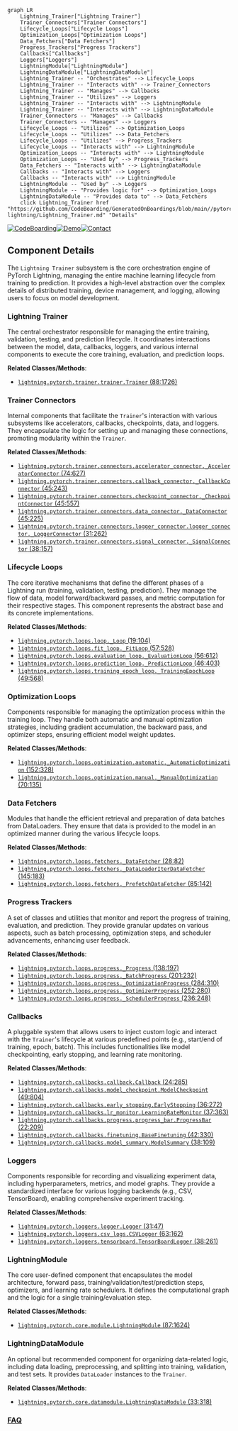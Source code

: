 ```mermaid
graph LR
    Lightning_Trainer["Lightning Trainer"]
    Trainer_Connectors["Trainer Connectors"]
    Lifecycle_Loops["Lifecycle Loops"]
    Optimization_Loops["Optimization Loops"]
    Data_Fetchers["Data Fetchers"]
    Progress_Trackers["Progress Trackers"]
    Callbacks["Callbacks"]
    Loggers["Loggers"]
    LightningModule["LightningModule"]
    LightningDataModule["LightningDataModule"]
    Lightning_Trainer -- "Orchestrates" --> Lifecycle_Loops
    Lightning_Trainer -- "Interacts with" --> Trainer_Connectors
    Lightning_Trainer -- "Manages" --> Callbacks
    Lightning_Trainer -- "Utilizes" --> Loggers
    Lightning_Trainer -- "Interacts with" --> LightningModule
    Lightning_Trainer -- "Interacts with" --> LightningDataModule
    Trainer_Connectors -- "Manages" --> Callbacks
    Trainer_Connectors -- "Manages" --> Loggers
    Lifecycle_Loops -- "Utilizes" --> Optimization_Loops
    Lifecycle_Loops -- "Utilizes" --> Data_Fetchers
    Lifecycle_Loops -- "Utilizes" --> Progress_Trackers
    Lifecycle_Loops -- "Interacts with" --> LightningModule
    Optimization_Loops -- "Interacts with" --> LightningModule
    Optimization_Loops -- "Used by" --> Progress_Trackers
    Data_Fetchers -- "Interacts with" --> LightningDataModule
    Callbacks -- "Interacts with" --> Loggers
    Callbacks -- "Interacts with" --> LightningModule
    LightningModule -- "Used by" --> Loggers
    LightningModule -- "Provides logic for" --> Optimization_Loops
    LightningDataModule -- "Provides data to" --> Data_Fetchers
    click Lightning_Trainer href "https://github.com/CodeBoarding/GeneratedOnBoardings/blob/main//pytorch-lightning/Lightning_Trainer.md" "Details"
```
[![CodeBoarding](https://img.shields.io/badge/Generated%20by-CodeBoarding-9cf?style=flat-square)](https://github.com/CodeBoarding/CodeBoarding)[![Demo](https://img.shields.io/badge/Try%20our-Demo-blue?style=flat-square)](https://www.codeboarding.org/demo)[![Contact](https://img.shields.io/badge/Contact%20us%20-%20contact@codeboarding.org-lightgrey?style=flat-square)](mailto:contact@codeboarding.org)

## Component Details

The `Lightning Trainer` subsystem is the core orchestration engine of PyTorch Lightning, managing the entire machine learning lifecycle from training to prediction. It provides a high-level abstraction over the complex details of distributed training, device management, and logging, allowing users to focus on model development.

### Lightning Trainer
The central orchestrator responsible for managing the entire training, validation, testing, and prediction lifecycle. It coordinates interactions between the model, data, callbacks, loggers, and various internal components to execute the core training, evaluation, and prediction loops.


**Related Classes/Methods**:

- <a href="https://github.com/Lightning-AI/pytorch-lightning/blob/master/src/lightning/pytorch/trainer/trainer.py#L88-L1726" target="_blank" rel="noopener noreferrer">`lightning.pytorch.trainer.trainer.Trainer` (88:1726)</a>


### Trainer Connectors
Internal components that facilitate the `Trainer`'s interaction with various subsystems like accelerators, callbacks, checkpoints, data, and loggers. They encapsulate the logic for setting up and managing these connections, promoting modularity within the `Trainer`.


**Related Classes/Methods**:

- <a href="https://github.com/Lightning-AI/pytorch-lightning/blob/master/src/lightning/pytorch/trainer/connectors/accelerator_connector.py#L74-L627" target="_blank" rel="noopener noreferrer">`lightning.pytorch.trainer.connectors.accelerator_connector._AcceleratorConnector` (74:627)</a>
- <a href="https://github.com/Lightning-AI/pytorch-lightning/blob/master/src/lightning/pytorch/trainer/connectors/callback_connector.py#L45-L243" target="_blank" rel="noopener noreferrer">`lightning.pytorch.trainer.connectors.callback_connector._CallbackConnector` (45:243)</a>
- <a href="https://github.com/Lightning-AI/pytorch-lightning/blob/master/src/lightning/pytorch/trainer/connectors/checkpoint_connector.py#L45-L557" target="_blank" rel="noopener noreferrer">`lightning.pytorch.trainer.connectors.checkpoint_connector._CheckpointConnector` (45:557)</a>
- <a href="https://github.com/Lightning-AI/pytorch-lightning/blob/master/src/lightning/pytorch/trainer/connectors/data_connector.py#L45-L225" target="_blank" rel="noopener noreferrer">`lightning.pytorch.trainer.connectors.data_connector._DataConnector` (45:225)</a>
- <a href="https://github.com/Lightning-AI/pytorch-lightning/blob/master/src/lightning/pytorch/trainer/connectors/logger_connector/logger_connector.py#L31-L262" target="_blank" rel="noopener noreferrer">`lightning.pytorch.trainer.connectors.logger_connector.logger_connector._LoggerConnector` (31:262)</a>
- <a href="https://github.com/Lightning-AI/pytorch-lightning/blob/master/src/lightning/pytorch/trainer/connectors/signal_connector.py#L38-L157" target="_blank" rel="noopener noreferrer">`lightning.pytorch.trainer.connectors.signal_connector._SignalConnector` (38:157)</a>


### Lifecycle Loops
The core iterative mechanisms that define the different phases of a Lightning run (training, validation, testing, prediction). They manage the flow of data, model forward/backward passes, and metric computation for their respective stages. This component represents the abstract base and its concrete implementations.


**Related Classes/Methods**:

- <a href="https://github.com/Lightning-AI/pytorch-lightning/blob/master/src/lightning/pytorch/loops/loop.py#L19-L104" target="_blank" rel="noopener noreferrer">`lightning.pytorch.loops.loop._Loop` (19:104)</a>
- <a href="https://github.com/Lightning-AI/pytorch-lightning/blob/master/src/lightning/pytorch/loops/fit_loop.py#L57-L528" target="_blank" rel="noopener noreferrer">`lightning.pytorch.loops.fit_loop._FitLoop` (57:528)</a>
- <a href="https://github.com/Lightning-AI/pytorch-lightning/blob/master/src/lightning/pytorch/loops/evaluation_loop.py#L56-L612" target="_blank" rel="noopener noreferrer">`lightning.pytorch.loops.evaluation_loop._EvaluationLoop` (56:612)</a>
- <a href="https://github.com/Lightning-AI/pytorch-lightning/blob/master/src/lightning/pytorch/loops/prediction_loop.py#L46-L403" target="_blank" rel="noopener noreferrer">`lightning.pytorch.loops.prediction_loop._PredictionLoop` (46:403)</a>
- <a href="https://github.com/Lightning-AI/pytorch-lightning/blob/master/src/lightning/pytorch/loops/training_epoch_loop.py#L49-L568" target="_blank" rel="noopener noreferrer">`lightning.pytorch.loops.training_epoch_loop._TrainingEpochLoop` (49:568)</a>


### Optimization Loops
Components responsible for managing the optimization process within the training loop. They handle both automatic and manual optimization strategies, including gradient accumulation, the backward pass, and optimizer steps, ensuring efficient model weight updates.


**Related Classes/Methods**:

- <a href="https://github.com/Lightning-AI/pytorch-lightning/blob/master/src/lightning/pytorch/loops/optimization/automatic.py#L152-L328" target="_blank" rel="noopener noreferrer">`lightning.pytorch.loops.optimization.automatic._AutomaticOptimization` (152:328)</a>
- <a href="https://github.com/Lightning-AI/pytorch-lightning/blob/master/src/lightning/pytorch/loops/optimization/manual.py#L70-L135" target="_blank" rel="noopener noreferrer">`lightning.pytorch.loops.optimization.manual._ManualOptimization` (70:135)</a>


### Data Fetchers
Modules that handle the efficient retrieval and preparation of data batches from DataLoaders. They ensure that data is provided to the model in an optimized manner during the various lifecycle loops.


**Related Classes/Methods**:

- <a href="https://github.com/Lightning-AI/pytorch-lightning/blob/master/src/lightning/pytorch/loops/fetchers.py#L28-L82" target="_blank" rel="noopener noreferrer">`lightning.pytorch.loops.fetchers._DataFetcher` (28:82)</a>
- <a href="https://github.com/Lightning-AI/pytorch-lightning/blob/master/src/lightning/pytorch/loops/fetchers.py#L145-L183" target="_blank" rel="noopener noreferrer">`lightning.pytorch.loops.fetchers._DataLoaderIterDataFetcher` (145:183)</a>
- <a href="https://github.com/Lightning-AI/pytorch-lightning/blob/master/src/lightning/pytorch/loops/fetchers.py#L85-L142" target="_blank" rel="noopener noreferrer">`lightning.pytorch.loops.fetchers._PrefetchDataFetcher` (85:142)</a>


### Progress Trackers
A set of classes and utilities that monitor and report the progress of training, evaluation, and prediction. They provide granular updates on various aspects, such as batch processing, optimization steps, and scheduler advancements, enhancing user feedback.


**Related Classes/Methods**:

- <a href="https://github.com/Lightning-AI/pytorch-lightning/blob/master/src/lightning/pytorch/loops/progress.py#L138-L197" target="_blank" rel="noopener noreferrer">`lightning.pytorch.loops.progress._Progress` (138:197)</a>
- <a href="https://github.com/Lightning-AI/pytorch-lightning/blob/master/src/lightning/pytorch/loops/progress.py#L201-L232" target="_blank" rel="noopener noreferrer">`lightning.pytorch.loops.progress._BatchProgress` (201:232)</a>
- <a href="https://github.com/Lightning-AI/pytorch-lightning/blob/master/src/lightning/pytorch/loops/progress.py#L284-L310" target="_blank" rel="noopener noreferrer">`lightning.pytorch.loops.progress._OptimizationProgress` (284:310)</a>
- <a href="https://github.com/Lightning-AI/pytorch-lightning/blob/master/src/lightning/pytorch/loops/progress.py#L252-L280" target="_blank" rel="noopener noreferrer">`lightning.pytorch.loops.progress._OptimizerProgress` (252:280)</a>
- <a href="https://github.com/Lightning-AI/pytorch-lightning/blob/master/src/lightning/pytorch/loops/progress.py#L236-L248" target="_blank" rel="noopener noreferrer">`lightning.pytorch.loops.progress._SchedulerProgress` (236:248)</a>


### Callbacks
A pluggable system that allows users to inject custom logic and interact with the `Trainer`'s lifecycle at various predefined points (e.g., start/end of training, epoch, batch). This includes functionalities like model checkpointing, early stopping, and learning rate monitoring.


**Related Classes/Methods**:

- <a href="https://github.com/Lightning-AI/pytorch-lightning/blob/master/src/lightning/pytorch/callbacks/callback.py#L24-L285" target="_blank" rel="noopener noreferrer">`lightning.pytorch.callbacks.callback.Callback` (24:285)</a>
- <a href="https://github.com/Lightning-AI/pytorch-lightning/blob/master/src/lightning/pytorch/callbacks/model_checkpoint.py#L49-L804" target="_blank" rel="noopener noreferrer">`lightning.pytorch.callbacks.model_checkpoint.ModelCheckpoint` (49:804)</a>
- <a href="https://github.com/Lightning-AI/pytorch-lightning/blob/master/src/lightning/pytorch/callbacks/early_stopping.py#L36-L272" target="_blank" rel="noopener noreferrer">`lightning.pytorch.callbacks.early_stopping.EarlyStopping` (36:272)</a>
- <a href="https://github.com/Lightning-AI/pytorch-lightning/blob/master/src/lightning/pytorch/callbacks/lr_monitor.py#L37-L363" target="_blank" rel="noopener noreferrer">`lightning.pytorch.callbacks.lr_monitor.LearningRateMonitor` (37:363)</a>
- <a href="https://github.com/Lightning-AI/pytorch-lightning/blob/master/src/lightning/pytorch/callbacks/progress/progress_bar.py#L22-L209" target="_blank" rel="noopener noreferrer">`lightning.pytorch.callbacks.progress.progress_bar.ProgressBar` (22:209)</a>
- <a href="https://github.com/Lightning-AI/pytorch-lightning/blob/master/src/lightning/pytorch/callbacks/finetuning.py#L42-L330" target="_blank" rel="noopener noreferrer">`lightning.pytorch.callbacks.finetuning.BaseFinetuning` (42:330)</a>
- <a href="https://github.com/Lightning-AI/pytorch-lightning/blob/master/src/lightning/pytorch/callbacks/model_summary.py#L38-L109" target="_blank" rel="noopener noreferrer">`lightning.pytorch.callbacks.model_summary.ModelSummary` (38:109)</a>


### Loggers
Components responsible for recording and visualizing experiment data, including hyperparameters, metrics, and model graphs. They provide a standardized interface for various logging backends (e.g., CSV, TensorBoard), enabling comprehensive experiment tracking.


**Related Classes/Methods**:

- <a href="https://github.com/Lightning-AI/pytorch-lightning/blob/master/src/lightning/pytorch/loggers/logger.py#L31-L47" target="_blank" rel="noopener noreferrer">`lightning.pytorch.loggers.logger.Logger` (31:47)</a>
- <a href="https://github.com/Lightning-AI/pytorch-lightning/blob/master/src/lightning/pytorch/loggers/csv_logs.py#L63-L162" target="_blank" rel="noopener noreferrer">`lightning.pytorch.loggers.csv_logs.CSVLogger` (63:162)</a>
- <a href="https://github.com/Lightning-AI/pytorch-lightning/blob/master/src/lightning/pytorch/loggers/tensorboard.py#L38-L261" target="_blank" rel="noopener noreferrer">`lightning.pytorch.loggers.tensorboard.TensorBoardLogger` (38:261)</a>


### LightningModule
The core user-defined component that encapsulates the model architecture, forward pass, training/validation/test/prediction steps, optimizers, and learning rate schedulers. It defines the computational graph and the logic for a single training/evaluation step.


**Related Classes/Methods**:

- <a href="https://github.com/Lightning-AI/pytorch-lightning/blob/master/src/lightning/pytorch/core/module.py#L87-L1624" target="_blank" rel="noopener noreferrer">`lightning.pytorch.core.module.LightningModule` (87:1624)</a>


### LightningDataModule
An optional but recommended component for organizing data-related logic, including data loading, preprocessing, and splitting into training, validation, and test sets. It provides `DataLoader` instances to the `Trainer`.


**Related Classes/Methods**:

- <a href="https://github.com/Lightning-AI/pytorch-lightning/blob/master/src/lightning/pytorch/core/datamodule.py#L33-L318" target="_blank" rel="noopener noreferrer">`lightning.pytorch.core.datamodule.LightningDataModule` (33:318)</a>




### [FAQ](https://github.com/CodeBoarding/GeneratedOnBoardings/tree/main?tab=readme-ov-file#faq)